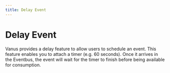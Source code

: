 ```yaml
---
title: Delay Event
---
```


# Delay Event

Vanus provides a delay feature to allow users to schedule an event. This feature enables you to attach a timer (e.g. 60 seconds). Once it arrives in the Eventbus, the event will wait for the timer to finish before being available for consumption.